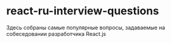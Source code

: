 # react-ru-interview-questions
Здесь собраны самые популярные вопросы, задаваемые на собеседовании разработчика React.js
